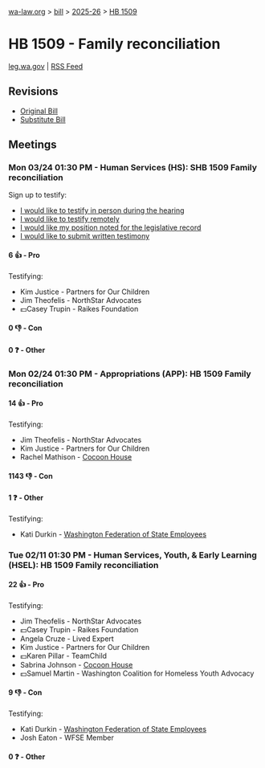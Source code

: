 [wa-law.org](/) > [bill](/bill/) > [2025-26](/bill/2025-26/) > [HB 1509](/bill/2025-26/hb/1509/)

# HB 1509 - Family reconciliation
[leg.wa.gov](https://app.leg.wa.gov/billsummary?BillNumber=1509&Year=2025&Initiative=false) | [RSS Feed](./rss.xml)

## Revisions
* [Original Bill](1/)
* [Substitute Bill](S/)

## Meetings
### Mon 03/24 01:30 PM - Human Services (HS): SHB 1509 Family reconciliation
Sign up to testify:
* [I would like to testify in person during the hearing](https://app.leg.wa.gov/csi/Testifier/Add?chamber=House&mId=33171&aId=166244&caId=26639&tId=1)
* [I would like to testify remotely](https://app.leg.wa.gov/csi/Testifier/Add?chamber=House&mId=33171&aId=166244&caId=26639&tId=2)
* [I would like my position noted for the legislative record](https://app.leg.wa.gov/csi/Testifier/Add?chamber=House&mId=33171&aId=166244&caId=26639&tId=3)
* [I would like to submit written testimony](https://app.leg.wa.gov/csi/Testifier/Add?chamber=House&mId=33171&aId=166244&caId=26639&tId=4)

#### 6 👍 - Pro
Testifying:
* Kim Justice - Partners for Our Children
* Jim Theofelis - NorthStar Advocates
* 💵Casey Trupin - Raikes Foundation

#### 0 👎 - Con

#### 0 ❓ - Other

### Mon 02/24 01:30 PM - Appropriations (APP): HB 1509 Family reconciliation
#### 14 👍 - Pro
Testifying:
* Jim Theofelis - NorthStar Advocates
* Kim Justice - Partners for Our Children
* Rachel Mathison - [Cocoon House](/org/cocoon_house/)

#### 1143 👎 - Con

#### 1 ❓ - Other
Testifying:
* Kati Durkin - [Washington Federation of State Employees](/org/washington_federation_of_state_employees/)

### Tue 02/11 01:30 PM - Human Services, Youth, & Early Learning (HSEL): HB 1509 Family reconciliation
#### 22 👍 - Pro
Testifying:
* Jim Theofelis - NorthStar Advocates
* 💵Casey Trupin - Raikes Foundation
* Angela Cruze - Lived Expert
* Kim Justice - Partners for Our Children
* 💵Karen Pillar - TeamChild
* Sabrina Johnson - [Cocoon House](/org/cocoon_house/)
* 💵Samuel Martin - Washington Coalition for Homeless Youth Advocacy

#### 9 👎 - Con
Testifying:
* Kati Durkin - [Washington Federation of State Employees](/org/washington_federation_of_state_employees/)
* Josh Eaton - WFSE Member

#### 0 ❓ - Other

